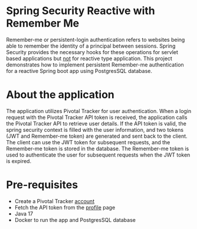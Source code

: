 # Spring Security Reactive with Remember Me

Remember-me or persistent-login authentication refers to websites being able to remember the identity of a principal between sessions. Spring Security provides the necessary hooks for these operations for servlet based applications but [not](https://github.com/spring-projects/spring-security/issues/5504) for reactive type application. This project demonstrates how to implement persistent Remember-me authentication for a reactive Spring boot app using PostgresSQL database.

# About the application

The application utilizes Pivotal Tracker for user authentication. When a login request with the Pivotal Tracker API token is received, the application calls the Pivotal Tracker API to retrieve user details. If the API token is valid, the spring security context is filled with the user information, and two tokens (JWT and Remember-me token) are generated and sent back to the client. The client can use the JWT token for subsequent requests, and the Remember-me token is stored in the database. The Remember-me token is used to authenticate the user for subsequent requests when the JWT token is expired.

# Pre-requisites

- Create a Pivotal Tracker [account](https://www.pivotaltracker.com/signup/new)
- Fetch the API token from the [profile](https://www.pivotaltracker.com/profile) page
- Java 17
- Docker to run the app and PostgresSQL database




